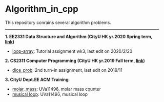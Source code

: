 # Algorithm_in_cpp

This repository conrains several algorithm problems.
____

**1. EE2331 Data Structure and Algorithm (CityU HK yr.2020 Spring term, [link](https://www.cityu.edu.hk/catalogue/ug/201415/course/EE2331.htm))**
  - [loop-array](/loop_array/EE2331_tut_wk3.cpp): Tutorial assignment wk3, last edit on 2020/2/20 

**2. CS2311 Computer Programming (CityU HK yr.2019 Fall term, [link](https://www.cityu.edu.hk/catalogue/ug/201415/course/CS2311.htm))**
  - [dice_prob](/dices_prob/CS2311_Ass2.cpp): 2nd turn-in assignment, last edit on 2019/11 

**3. CityU Dept.EE ACM Training**
  - [molar_mass](/ASM_Training_2019/molar_mass.cpp): UVa11496, molar mass counter
  - [musical loop](/ASM_Training_2019/musical_loop.cpp): UVa11496, musical loop
